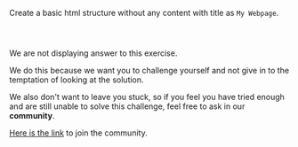 Create a basic html structure
without any content with
title as `My Webpage`.

<codeblock language="html" type="exercise" testMode="fixedInput" showSolution="false">
<code>
<!-- Write code below -->
</code>
<solution>
<!-- Write code below -->
<!DOCTYPE html>
<html>
<head>
  <title>My Webpage</title>
</head>
<body>
</body>
</html>
</solution>
</codeblock>

We are not displaying answer to this exercise.

We do this because we want you to challenge yourself
and
not give in to the temptation of looking at the solution.

We also don't want to leave you stuck, so if you feel
you have tried enough and are still unable to solve
this challenge, feel free to ask in our **community**.

[Here is the link](https://bigbinaryacademy.slack.com/join/shared_invite/zt-23dvxwolx-U9LYYbv4ycmODEA1cbNFgA#/shared-invite/email) to join the community.
